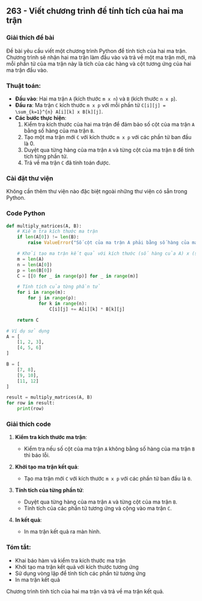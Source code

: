 ## 263 - Viết chương trình để tính tích của hai ma trận

### Giải thích đề bài

Đề bài yêu cầu viết một chương trình Python để tính tích của hai ma trận. Chương trình sẽ nhận hai ma trận làm đầu vào và trả về một ma trận mới, mà mỗi phần tử của ma trận này là tích của các hàng và cột tương ứng của hai ma trận đầu vào.

### Thuật toán:

- **Đầu vào**: Hai ma trận `A` (kích thước `m x n`) và `B` (kích thước `n x p`).
- **Đầu ra**: Ma trận `C` kích thước `m x p` với mỗi phần tử `C[i][j] = \sum_{k=1}^{n} A[i][k] x B[k][j]`.
- **Các bước thực hiện**:
  1. Kiểm tra kích thước của hai ma trận để đảm bảo số cột của ma trận `A` bằng số hàng của ma trận `B`.
  2. Tạo một ma trận mới `C` với kích thước `m x p` với các phần tử ban đầu là 0.
  3. Duyệt qua từng hàng của ma trận `A` và từng cột của ma trận `B` để tính tích từng phần tử.
  4. Trả về ma trận `C` đã tính toán được.

### Cài đặt thư viện

Không cần thêm thư viện nào đặc biệt ngoài những thư viện có sẵn trong Python.

### Code Python

```python
def multiply_matrices(A, B):
    # Kiểm tra kích thước ma trận
    if len(A[0]) != len(B):
        raise ValueError("Số cột của ma trận A phải bằng số hàng của ma trận B")

    # Khởi tạo ma trận kết quả với kích thước (số hàng của A) x (số cột của B)
    m = len(A)
    n = len(A[0])
    p = len(B[0])
    C = [[0 for _ in range(p)] for _ in range(m)]

    # Tính tích của từng phần tử
    for i in range(m):
        for j in range(p):
            for k in range(n):
                C[i][j] += A[i][k] * B[k][j]

    return C

# Ví dụ sử dụng
A = [
    [1, 2, 3],
    [4, 5, 6]
]

B = [
    [7, 8],
    [9, 10],
    [11, 12]
]

result = multiply_matrices(A, B)
for row in result:
    print(row)
```

### Giải thích code

1. **Kiểm tra kích thước ma trận**:

   - Kiểm tra nếu số cột của ma trận `A` không bằng số hàng của ma trận `B` thì báo lỗi.

2. **Khởi tạo ma trận kết quả**:

   - Tạo ma trận mới `C` với kích thước `m x p` với các phần tử ban đầu là `0`.

3. **Tính tích của từng phần tử**:

   - Duyệt qua từng hàng của ma trận `A` và từng cột của ma trận `B`.
   - Tính tích của các phần tử tương ứng và cộng vào ma trận `C`.

4. **In kết quả**:
   - In ma trận kết quả ra màn hình.

### Tóm tắt:

- Khai báo hàm và kiểm tra kích thước ma trận
- Khởi tạo ma trận kết quả với kích thước tương ứng
- Sử dụng vòng lặp để tính tích các phần tử tương ứng
- In ma trận kết quả

Chương trình tính tích của hai ma trận và trả về ma trận kết quả.
